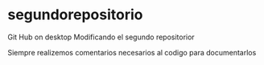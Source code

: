# segundorepositorio
Git Hub on desktop
Modificando el segundo repositorior

Siempre realizemos comentarios necesarios al codigo para documentarlos
